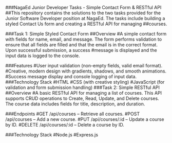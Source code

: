 ###NagaEd Junior Developer Tasks - Simple Contact Form & RESTful API
##This repository contains the solutions to the two tasks provided for the Junior Software Developer position at NagaEd. The tasks include building a styled Contact Us form and creating a RESTful API for managing ##courses.

###Task 1: Simple Styled Contact Form
##Overview
#A simple contact form with fields for name, email, and message. The form performs validation to ensure that all fields are filled and that the email is in the correct format. Upon successful submission, a success #message is displayed and the input data is logged to the console.

###Features
#User input validation (non-empty fields, valid email format).
#Creative, modern design with gradients, shadows, and smooth animations.
#Success message display and console logging of input data.
###Technology Stack
#HTML
#CSS (with creative styling)
#JavaScript (for validation and form submission handling)
###Task 2: Simple RESTful API
##Overview
#A basic RESTful API for managing a list of courses. This API supports CRUD operations to Create, Read, Update, and Delete courses. The course data includes fields for title, description, and duration.

###Endpoints
#GET /api/courses – Retrieve all courses.
#POST /api/courses – Add a new course.
#PUT /api/courses/:id – Update a course by ID.
#DELETE /api/courses/:id – Delete a course by ID.

###Technology Stack
#Node.js
#Express.js
